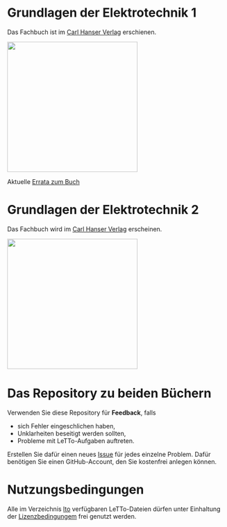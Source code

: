 # Grundlagen der Elektrotechnik 1

Das Fachbuch ist im [Carl Hanser Verlag](https://www.hanser-fachbuch.de/fachbuch/artikel/9783446473768) erschienen.

<img src="https://res.cloudinary.com/literaturverlage/image/upload/MAM/Image/ARTK_CT0_9783446473768_0001.jpg" width="300"/>

Aktuelle [Errata zum Buch](https://github.com/christiankral/Grundlagen-der-Elektrotechnik/blob/main/Errata/Errata-Grundlagen-der-Elektrochnik-1-Auflage-1.pdf)

# Grundlagen der Elektrotechnik 2

Das Fachbuch wird im [Carl Hanser Verlag](https://www.hanser-fachbuch.de/fachbuch/artikel/9783446481664) erscheinen.

<img src="https://res.cloudinary.com/literaturverlage/image/upload/MAM/Image/ARTK_CT0_9783446481664_0001.jpg" width="300"/>

# Das Repository zu beiden Büchern

Verwenden Sie diese Repository für **Feedback**, falls
- sich Fehler eingeschlichen haben,
- Unklarheiten beseitigt werden sollten,
- Probleme mit LeTTo-Aufgaben auftreten.

Erstellen Sie dafür einen neues 
[Issue](https://github.com/christiankral/Grundlagen-der-Elektrotechnik/issues/new) 
für jedes einzelne Problem. Dafür benötigen Sie einen GitHub-Account, den Sie kostenfrei anlegen können.

# Nutzungsbedingungen

Alle im Verzeichnis 
[lto](https://github.com/christiankral/Grundlagen-der-Elektrotechnik/tree/main/lto) verfügbaren LeTTo-Dateien dürfen unter Einhaltung der [Lizenzbedingungem](https://github.com/christiankral/Grundlagen-der-Elektrotechnik/blob/main/lto/LIZENZ.md) 
frei genutzt werden.
